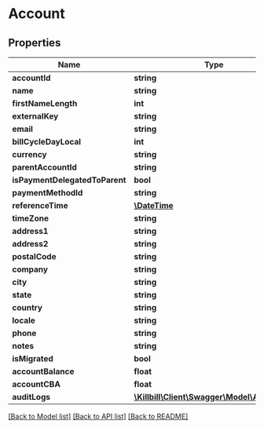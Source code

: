 # Account

## Properties
Name | Type | Description | Notes
------------ | ------------- | ------------- | -------------
**accountId** | **string** |  | [optional] 
**name** | **string** |  | [optional] 
**firstNameLength** | **int** |  | [optional] 
**externalKey** | **string** |  | [optional] 
**email** | **string** |  | [optional] 
**billCycleDayLocal** | **int** |  | [optional] 
**currency** | **string** |  | [optional] 
**parentAccountId** | **string** |  | [optional] 
**isPaymentDelegatedToParent** | **bool** |  | [optional] 
**paymentMethodId** | **string** |  | [optional] 
**referenceTime** | [**\DateTime**](\DateTime.md) |  | [optional] 
**timeZone** | **string** |  | [optional] 
**address1** | **string** |  | [optional] 
**address2** | **string** |  | [optional] 
**postalCode** | **string** |  | [optional] 
**company** | **string** |  | [optional] 
**city** | **string** |  | [optional] 
**state** | **string** |  | [optional] 
**country** | **string** |  | [optional] 
**locale** | **string** |  | [optional] 
**phone** | **string** |  | [optional] 
**notes** | **string** |  | [optional] 
**isMigrated** | **bool** |  | [optional] 
**accountBalance** | **float** |  | [optional] 
**accountCBA** | **float** |  | [optional] 
**auditLogs** | [**\Killbill\Client\Swagger\Model\AuditLog[]**](AuditLog.md) |  | [optional] 

[[Back to Model list]](../../README.md#documentation-for-models) [[Back to API list]](../../README.md#documentation-for-api-endpoints) [[Back to README]](../../README.md)

